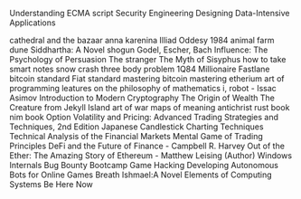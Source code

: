 Understanding ECMA script
Security Engineering
Designing Data-Intensive Applications

cathedral and the bazaar
anna karenina
Illiad
Oddesy
1984 
animal farm
dune
Siddhartha: A Novel
shogun
Godel, Escher, Bach
Influence: The Psychology of Persuasion
The stranger
The Myth of Sisyphus
how to take smart notes
snow crash
three body problem
1Q84
Millionaire Fastlane
bitcoin standard
Fiat standard
mastering bitcoin
mastering etherium
art of programming
leatures on the philosophy of mathematics
i, robot - Issac Asimov
Introduction to Modern Cryptography
The Origin of Wealth
The Creature from Jekyll Island
art of war
maps of meaning
antichrist
rust book
nim book
Option Volatility and Pricing: Advanced Trading Strategies and Techniques, 2nd Edition 
Japanese Candlestick Charting Techniques
Technical Analysis of the Financial Markets
Mental Game of Trading
Principles
DeFi and the Future of Finance - Campbell R. Harvey
Out of the Ether: The Amazing Story of Ethereum -  Matthew Leising (Author)
Windows Internals
Bug Bounty Bootcamp
Game Hacking Developing Autonomous Bots for Online Games
Breath 
Ishmael:A Novel
Elements of Computing Systems
Be Here Now
